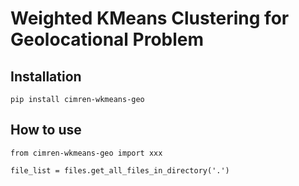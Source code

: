 **Weighted KMeans Clustering for Geolocational Problem**
=================



Installation
------------

```
pip install cimren-wkmeans-geo
```

How to use
----------

```
from cimren-wkmeans-geo import xxx

file_list = files.get_all_files_in_directory('.')
```
